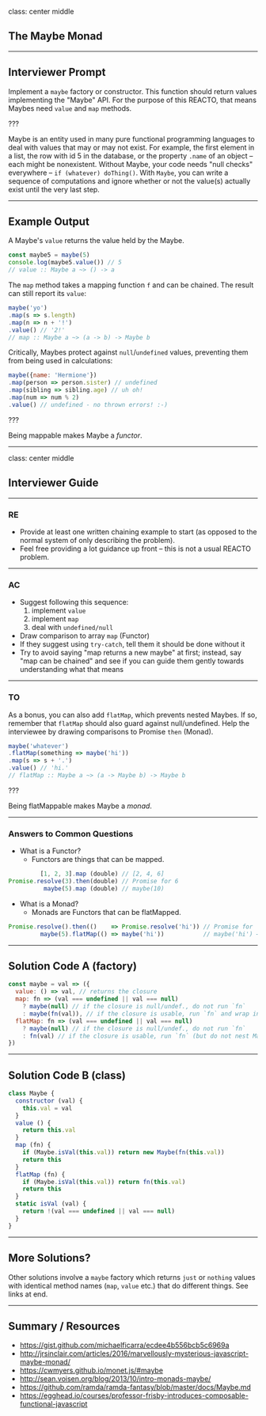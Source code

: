 class: center middle
## The Maybe Monad

---

## Interviewer Prompt

Implement a `maybe` factory or constructor. This function should return values implementing the "Maybe" API. For the purpose of this REACTO, that means Maybes need `value` and `map` methods.

???

Maybe is an entity used in many pure functional programming languages to deal with values that may or may not exist. For example, the first element in a list, the row with id 5 in the database, or the property `.name` of an object – each might be nonexistent. Without Maybe, your code needs "null checks" everywhere – `if (whatever) doThing()`. With `Maybe`, you can write a sequence of computations and ignore whether or not the value(s) actually exist until the very last step.

---

## Example Output

A Maybe's `value` returns the value held by the Maybe.

```js
const maybe5 = maybe(5)
console.log(maybe5.value()) // 5
// value :: Maybe a ~> () -> a
```

The `map` method takes a mapping function `f` and can be chained. The result can still report its `value`:

```js
maybe('yo')
.map(s => s.length)
.map(n => n + '!')
.value() // '2!'
// map :: Maybe a ~> (a -> b) -> Maybe b
```

Critically, Maybes protect against `null`/`undefined` values, preventing them from being used in calculations:

```js
maybe({name: 'Hermione'})
.map(person => person.sister) // undefined
.map(sibling => sibling.age) // uh oh!
.map(num => num % 2)
.value() // undefined - no thrown errors! :-)
```

???

Being mappable makes Maybe a *functor*.

---

class: center middle
## Interviewer Guide

---

### RE

* Provide at least one written chaining example to start (as opposed to the normal system of only describing the problem).
* Feel free providing a lot guidance up front – this is not a usual REACTO problem.

---

### AC

* Suggest following this sequence:
  1. implement `value`
  1. implement `map`
  1. deal with `undefined/null`
* Draw comparison to array `map` (Functor)
* If they suggest using `try-catch`, tell them it should be done without it
* Try to avoid saying "map returns a new maybe" at first; instead, say "map can be chained" and see if you can guide them gently towards understanding what that means

---

### TO

As a bonus, you can also add `flatMap`, which prevents nested Maybes. If so, remember that `flatMap` should also guard against null/undefined. Help the interviewee by drawing comparisons to Promise `then` (Monad).

```js
maybe('whatever')
.flatMap(something => maybe('hi'))
.map(s => s + '.')
.value() // 'hi.'
// flatMap :: Maybe a ~> (a -> Maybe b) -> Maybe b
```

???

Being flatMappable makes Maybe a *monad*.

---

### Answers to Common Questions

* What is a Functor?
  * Functors are things that can be mapped.

```js
         [1, 2, 3].map (double) // [2, 4, 6]
Promise.resolve(3).then(double) // Promise for 6
          maybe(5).map (double) // maybe(10)
```

* What is a Monad?
  * Monads are Functors that can be flatMapped.

```js
Promise.resolve().then(()    => Promise.resolve('hi')) // Promise for 'hi' — unwrapped!
         maybe(5).flatMap(() => maybe('hi'))           // maybe('hi') — unwrapped!
```

---

## Solution Code A (factory)

```js
const maybe = val => ({
  value: () => val, // returns the closure
  map: fn => (val === undefined || val === null)
    ? maybe(null) // if the closure is null/undef., do not run `fn`
    : maybe(fn(val)), // if the closure is usable, run `fn` and wrap in Maybe
  flatMap: fn => (val === undefined || val === null)
    ? maybe(null) // if the closure is null/undef., do not run `fn`
    : fn(val) // if the closure is usable, run `fn` (but do not nest Maybes)
})
```

---

## Solution Code B (class)

```js
class Maybe {
  constructor (val) {
    this.val = val
  }
  value () {
    return this.val
  }
  map (fn) {
    if (Maybe.isVal(this.val)) return new Maybe(fn(this.val))
    return this
  }
  flatMap (fn) {
    if (Maybe.isVal(this.val)) return fn(this.val)
    return this
  }
  static isVal (val) {
    return !(val === undefined || val === null)
  }
}
```

---

## More Solutions?

Other solutions involve a `maybe` factory which returns `just` or `nothing` values with identical method names (`map`, `value` etc.) that do different things. See links at end.

---

## Summary / Resources

* https://gist.github.com/michaelficarra/ecdee4b556bcb5c6969a
* http://jrsinclair.com/articles/2016/marvellously-mysterious-javascript-maybe-monad/
* https://cwmyers.github.io/monet.js/#maybe
* http://sean.voisen.org/blog/2013/10/intro-monads-maybe/
* https://github.com/ramda/ramda-fantasy/blob/master/docs/Maybe.md
* https://egghead.io/courses/professor-frisby-introduces-composable-functional-javascript
